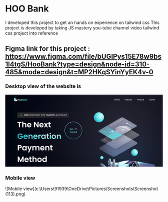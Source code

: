 # HOO Bank 

I developed this project to get an hands on experience on tailwind css
This project is developed by taking JS mastery you-tube channel video tailwind css project into reference 

## Figma link for this project : https://www.figma.com/file/bUGIPys15E78w9bs1l4tgS/HooBank?type=design&node-id=310-485&mode=design&t=MP2HKqSYinYyEK4v-0 

### Desktop view of the website is
![Desktop View](desktopView.png)
### Mobile view 
![Mobile view](c:\Users\91939\OneDrive\Pictures\Screenshots\Screenshot (113).png)

